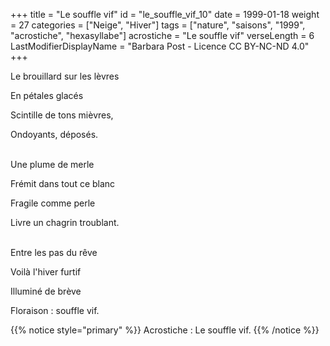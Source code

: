 +++
title = "Le souffle vif"
id = "le_souffle_vif_10"
date = 1999-01-18
weight = 27
categories = ["Neige", "Hiver"]
tags = ["nature", "saisons", "1999", "acrostiche", "hexasyllabe"]
acrostiche = "Le souffle vif"
verseLength = 6
LastModifierDisplayName = "Barbara Post - Licence CC BY-NC-ND 4.0"
+++

Le brouillard sur les lèvres

En pétales glacés

Scintille de tons mièvres,

Ondoyants, déposés.

 \
Une plume de merle

Frémit dans tout ce blanc

Fragile comme perle

Livre un chagrin troublant.

 \
Entre les pas du rêve

Voilà l'hiver furtif

Illuminé de brève

Floraison : souffle vif.

{{% notice style="primary" %}}
Acrostiche : Le souffle vif.
{{% /notice %}}
